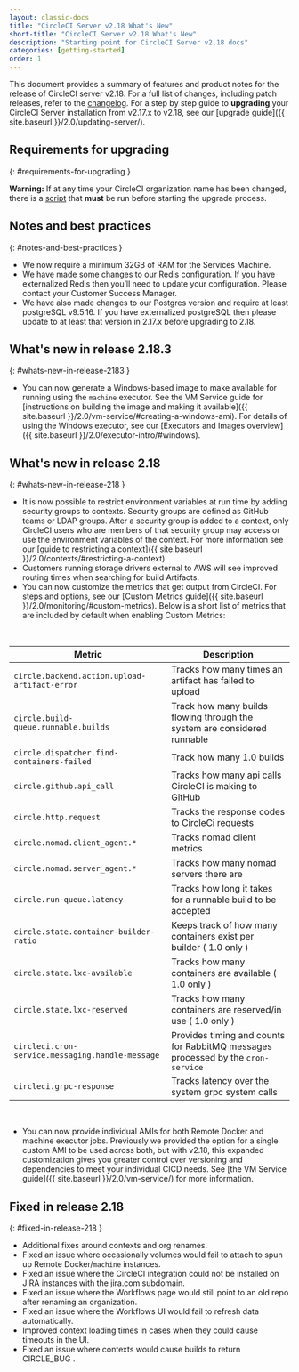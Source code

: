 ```yaml
---
layout: classic-docs
title: "CircleCI Server v2.18 What's New"
short-title: "CircleCI Server v2.18 What's New"
description: "Starting point for CircleCI Server v2.18 docs"
categories: [getting-started]
order: 1
---
```

This document provides a summary of features and product notes for the release of CircleCI server v2.18. For a full list of changes, including patch releases, refer to the [changelog](https://circleci.com/server/changelog). For a step by step guide to **upgrading** your CircleCI Server installation from v2.17.x to v2.18, see our [upgrade guide]({{ site.baseurl }}/2.0/updating-server/).

## Requirements for upgrading
{: #requirements-for-upgrading }

<div class="alert alert-warning" role="alert">
<b>Warning:</b> If at any time your CircleCI organization name has been changed, there is a <a href="https://circleci.com/docs/2.0/updating-server/#org-rename-script">script</a> that <b>must</b> be run before starting the upgrade process.
</div>

## Notes and best practices
{: #notes-and-best-practices }

* We now require a minimum 32GB of RAM for the Services Machine.
* We have made some changes to our Redis configuration. If you have externalized Redis then you’ll need to update your configuration. Please contact your Customer Success Manager.
* We have also made changes to our Postgres version and require at least postgreSQL v9.5.16. If you have externalized postgreSQL then please update to at least that version in 2.17.x before upgrading to 2.18.

## What's new in release 2.18.3
{: #whats-new-in-release-2183 }

* You can now generate a Windows-based image to make available for running using the `machine` executor. See the VM Service guide for [instructions on building the image and making it available]({{ site.baseurl }}/2.0/vm-service/#creating-a-windows-ami). For details of using the Windows executor, see our [Executors and Images overview]({{ site.baseurl }}/2.0/executor-intro/#windows).

## What's new in release 2.18
{: #whats-new-in-release-218 }

* It is now possible to restrict environment variables at run time by adding security groups to contexts. Security groups are defined as GitHub teams or LDAP groups. After a security group is added to a context, only CircleCI users who are members of that security group may access or use the environment variables of the context. For more information see our [guide to restricting a context]({{ site.baseurl }}/2.0/contexts/#restricting-a-context).
* Customers running storage drivers external to AWS will see improved routing times when searching for build Artifacts.
* You can now customize the metrics that get output from CircleCI. For steps and options, see our [Custom Metrics guide]({{ site.baseurl }}/2.0/monitoring/#custom-metrics). Below is a short list of metrics that are included by default when enabling Custom Metrics:

<br>

Metric | Description
--- | ---
`circle.backend.action.upload-artifact-error` | Tracks how many times an artifact has failed to upload
`circle.build-queue.runnable.builds` | Track how many builds flowing through the system are considered runnable
`circle.dispatcher.find-containers-failed` | Track how many 1.0 builds
`circle.github.api_call` | Tracks how many api calls CircleCI is making to GitHub
`circle.http.request` | Tracks the response codes to CircleCi requests
`circle.nomad.client_agent.*` | Tracks nomad client metrics
`circle.nomad.server_agent.*` | Tracks how many nomad servers there are
`circle.run-queue.latency` | Tracks how long it takes for a runnable build to be accepted
`circle.state.container-builder-ratio` | Keeps track of how many containers exist per builder ( 1.0 only )
`circle.state.lxc-available` | Tracks how many containers are available ( 1.0 only )
`circle.state.lxc-reserved` | Tracks how many containers are reserved/in use ( 1.0 only )
`circleci.cron-service.messaging.handle-message` | Provides timing and counts for RabbitMQ messages processed by the `cron-service`
`circleci.grpc-response` | Tracks latency over the system grpc system calls

<!-- * You can now customize your resource class sizes in Server! This means you can change your default resource class as well as define new ones! For information on how, see our [customizations guide](https://circleci.com/docs/2.0/customizations/#resource-classes)

* Server installations can now have a new machine type enabled for the Large resource class.  For information on how, see our [customizations guide](https://circleci.com/docs/2.0/customizations/#enable-the-large-resource-class-for-machine-executor) -->

<br>

* You can now provide individual AMIs for both Remote Docker and machine executor jobs. Previously we provided the option for a single custom AMI to be used across both, but with v2.18, this expanded customization gives you greater control over versioning and dependencies to meet your individual CICD needs. See [the VM Service guide]({{ site.baseurl }}/2.0/vm-service/) for more information.

## Fixed in release 2.18
{: #fixed-in-release-218 }

* Additional fixes around contexts and org renames.
* Fixed an issue where occasionally volumes would fail to attach to spun up Remote Docker/`machine` instances.
* Fixed an issue where the CircleCI integration could not be installed on JIRA instances with the jira.com subdomain.
* Fixed an issue where the Workflows page would still point to an old repo after renaming an organization.
* Fixed an issue where the Workflows UI would fail to refresh data automatically.
* Improved context loading times in cases when they could cause timeouts in the UI.
* Fixed an issue where contexts would cause builds to return CIRCLE_BUG .
